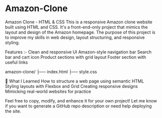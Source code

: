 # Amazon-Clone
Amazon Clone - HTML & CSS
This is a responsive Amazon clone website built using HTML and CSS. It's a front-end-only project that mimics the layout and design of the Amazon homepage. The purpose of this project is to improve my skills in web design, layout structuring, and responsive styling.

Features :- 
Clean and responsive UI
Amazon-style navigation bar
Search bar and cart icon
Product sections with grid layout
Footer section with useful links

amazon-clone/
├── index.html
├── style.css

📌 What I Learned
How to structure a web page using semantic HTML
Styling layouts with Flexbox and Grid
Creating responsive designs
Mimicking real-world websites for practice

Feel free to copy, modify, and enhance it for your own project! Let me know if you want to generate a GitHub repo description or need help deploying the site.
